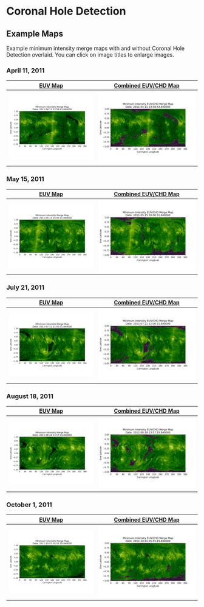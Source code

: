 # Coronal Hole Detection

## Example Maps
Example minimum intensity merge maps with and without Coronal Hole Detection overlaid. You can click on image titles to 
enlarge images.

### April 11, 2011
[EUV Map](../img/chd/EUV_20110411.png) | [Combined EUV/CHD Map](../img/chd/EUV_CHD_20110411.png) 
:-: | :-:   
![Original EUV Map](../img/chd/EUV_20110411.png) | ![Combined EUV/CHD Map](../img/chd/EUV_CHD_20110411.png)  

### May 15, 2011
[EUV Map](../img/chd/EUV_20110515.png) | [Combined EUV/CHD Map](../img/chd/EUV_CHD_20110515.png) 
:-: | :-:   
![Original EUV Map](../img/chd/EUV_20110515.png) | ![Combined EUV/CHD Map](../img/chd/EUV_CHD_20110515.png) 

### July 21, 2011
[EUV Map](../img/chd/EUV_20110721.png) | [Combined EUV/CHD Map](../img/chd/EUV_CHD_20110721.png) 
:-: | :-:   
![Original EUV Map](../img/chd/EUV_20110721.png) | ![Combined EUV/CHD Map](../img/chd/EUV_CHD_20110721.png)  

### August 18, 2011
[EUV Map](../img/chd/EUV_20110818.png) | [Combined EUV/CHD Map](../img/chd/EUV_CHD_20110818.png) 
:-: | :-:   
![Original EUV Map](../img/chd/EUV_20110818.png) | ![Combined EUV/CHD Map](../img/chd/EUV_CHD_20110818.png)  

### October 1, 2011
[EUV Map](../img/chd/EUV_20111001.png) | [Combined EUV/CHD Map](../img/chd/EUV_CHD_20111001.png) 
:-: | :-:   
![Original EUV Map](../img/chd/EUV_20111001.png) | ![Combined EUV/CHD Map](../img/chd/EUV_CHD_20111001.png) 